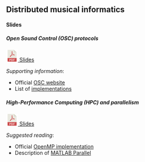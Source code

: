 ## Distributed musical informatics

#### Slides

##### Open Sound Control (OSC) protocols
[![](../images/pdf.png) Slides](../documents/esling:generic.6.osc.pdf)

*Supporting information*:
  * Official [OSC website](http://opensoundcontrol.org)
  * List of [implementations](http://opensoundcontrol.org/implementations)

##### High-Performance Computing (HPC) and parallelism
[![](../images/pdf.png) Slides](../documents/esling:generic.6b.concurrence.pdf)

*Suggested reading*:
  - Official [OpenMP implementation](http://openmp.org/wp/)
  - Description of [MATLAB Parallel](http://www.mathworks.com/products/parallel-computing/)
